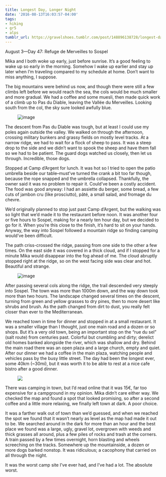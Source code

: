 ```yaml
---
title: Longest Day, Longer Night
date: '2016-08-13T16:03:57-04:00'
tags:
- hiking
- gr5
- alps
tumblr_url: https://gravelshoes.tumblr.com/post/148896138728/longest-day-longer-night
---
```

August 3—Day 47: Refuge de Merveilles to Sospel

Mika and I both woke up early, just before sunrise. It’s a good feeling to wake up so early in the morning. Somehow I wake up earlier and stay up later when I’m traveling compared to my schedule at home. Don’t want to miss anything, I suppose.

The big mountains were behind us now, and though there were still a few climbs left before we would reach the sea, the cols would be much smaller and more gradual. We had a coffee and some muesli, then made quick work of a climb up to Pas du Diable, leaving the Vallée du Merveilles. Looking south from the col, the sky sure looked awfully blue.

<figure data-orig-width="3264" data-orig-height="2448" class="tmblr-full"><img src="https://66.media.tumblr.com/15d73e66cafaed6250e7761e473898fe/tumblr_inline_obopfo01yD1uncvcw_540.jpg" alt="image" data-orig-width="3264" data-orig-height="2448"></figure>

The descent from Pas du Diable was tough, but at least I could use my poles again outside the valley. We walked on through the afternoon, crossing military bunkers and grassy fields on mostly level tracks. At a narrow ridge, we had to wait for a flock of sheep to pass. It was a steep drop to the side and we didn’t want to spook the sheep and have them fall so we had to be patient. The guard dogs watched us closely, then let us through. Incredible, those dogs.

Stopped at Camp d’Argent for lunch. It was hot so I tried to open the patio umbrella beside our table–must’ve turned the crank a bit too far though, because the rope snapped and the umbrella collapsed. Thankfully, the owner said it was no problem to repair it. Could’ve been a costly accident. The food was good anyway: I had an assiette du berger, some bread, a few cuts of jambon cru (like prosciutto), pâté, a small salad, and fromage du chevre.

We’d originally planned to stop just past Camp d’Argent, but the walking was so light that we’d made it to the restaurant before noon. It was another four or five hours to Sospel, making for a nearly ten hour day, but we decided to go for it. When you’re this close to the finish, it’s hard to sit on your hands. Anyway, the way into Sospel followed a mountain ridge so finding camping would’ve been difficult.

The path criss-crossed the ridge, passing from one side to the other a few times. On the east side it was covered in a thick cloud, and if I stopped for a minute Mika would disappear into the fog ahead of me. The cloud abruptly stopped right at the ridge, so on the west facing side was clear and hot. Beautiful and strange.

<figure data-orig-width="3264" data-orig-height="2448" class="tmblr-full"><img src="https://66.media.tumblr.com/21d872b69f14f24af04e4ce7ea1cdb2d/tumblr_inline_obopibyOuX1uncvcw_540.jpg" alt="image" data-orig-width="3264" data-orig-height="2448"></figure>

After passing several cols along the ridge, the trail descended very steeply into Sospel. The town was more than 1000m down, and the way down took more than two hours. The landscape changed several times on the descent, turning from green and yellow grasses to dry pines, then to more desert like shrubs and brush. As the path changed from dirt to dust, you really felt closer than ever to the Mediterranean.

We reached town in time for dinner and stopped in at a small restaurant. It was a smaller village than I thought, just one main road and a dozen or so shops. But it’s a very old town, being an important stop on the&nbsp;“rue du sel” (salt route) from centuries past. Colorful but crumbling and dirty; derelict old homes banked alongside the river, which was shallow and dry. Behind the main road there was an open plaza and a large church, empty and quiet. After our dinner we had a coffee in the main plaza, watching people and vehicles pass by the busy little street. The day had been the longest ever, some 40km (~30mi), but it was worth it to be able to rest at a nice cafe bistro after a good dinner.

<figure class="tmblr-full" data-orig-height="2424" data-orig-width="8118"><img src="https://66.media.tumblr.com/7bed4dd8c37191105d783a8787ab0282/tumblr_inline_obsv79EtA51uncvcw_540.jpg" data-orig-height="2424" data-orig-width="8118"></figure>

There was camping in town, but I’d read online that it was 15€, far too expensive for a campground in my opinion. Mika didn’t care either way. We checked the map and found a spot that looked promising, so after a second coffee and a little more relaxing, we finally left town at dark. A poor choice.

It was a farther walk out of town than we’d guessed, and when we reached the spot we found that it wasn’t nearly as level as the map had made it out to be. We searched around in the dark for more than an hour and the best place we found was a large, ugly, gravel lot, overgrown with weeds and thick grasses all around, plus a few piles of rocks and trash at the corners. A train passed by a few times overnight, horn blasting and wheels screeching on the tracks. Somewhere up the mountainside, a dozen or more dogs barked nonstop. It was ridiculous; a cacophony that carried on all through the night.

It was the worst camp site I’ve ever had, and I’ve had a lot. The absolute worst.

